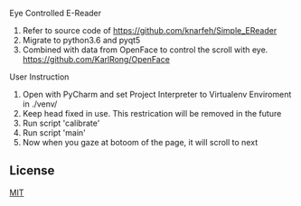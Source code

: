 Eye Controlled E-Reader

1. Refer to source code of https://github.com/knarfeh/Simple_EReader
2. Migrate to python3.6 and pyqt5
3. Combined with data from OpenFace to control the scroll with eye. https://github.com/KarlRong/OpenFace

User Instruction

1. Open with PyCharm and set Project Interpreter to Virtualenv Enviroment in ./venv/
2. Keep head fixed in use. This restrication will be removed in the future
3. Run script 'calibrate'
4. Run script 'main'
5. Now when you gaze at botoom of the page, it will scroll to next
## License
[MIT](http://opensource.org/licenses/MIT)
